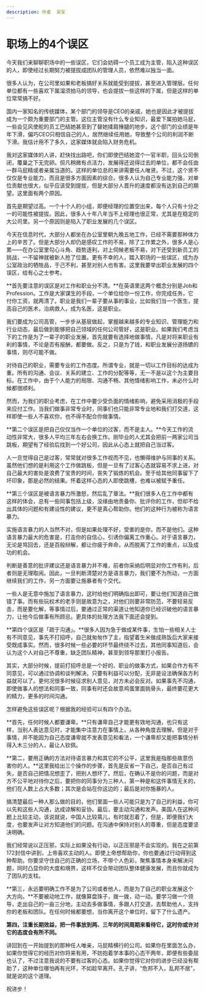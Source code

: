 ```yaml
---
description: 作者  吴军
---
```


# 职场上的4个误区

今天我们来聊聊职场中的一些误区，它们会妨碍一个员工成为主管，陷入这种误区的人，即使经过长期努力被提拔成团队的管理人员，依然难以独当一面。 

很多人认为，在公司里如果和老板搞好关系就能受到提拔，甚至进入管理层。任何单位都有一些喜欢下属溜须拍马的领导，也会提拔一些这样的下属，但是这样的单位常常搞不好。 

国内一家知名的传统媒体，某个部门的领导是CEO的亲戚，她也是因此才被提拔成为一个颇为重要部门的主管。这位主管没有什么专业知识，最爱下属拍她马屁，一些会见风使舵的员工巴结她甚至到了替她揉肩捶腿的地步。这个部门的业绩是年年下滑，偏巧CEO只相信自己的人，居然继续任用她，导致整个公司的利润不断下滑。我估计用不了多久，这家媒体就会陷入财务危机。 

我对这家媒体的人讲，赶快找出路吧，你们即使巴结她混个一官半职，回头公司倒闭，覆巢之下无完卵。但凡稍微有点活力，发展得还说得过去的单位，都不会任由一群马屁精或者亲属当道的。这样的单位总的来讲需要任人唯贤。不过，这个贤不仅仅是专业能力，而且是很多方面因素的综合。很多人认为自己专业能力强，对单位贡献也很大，似乎应该受到提拔，但是大部分人晋升的速度都没有达到自己的期望。这里面有两个原因。 

首先是期望过高。一个十个人的小组，即便经理的位置空出来，每个人只有十分之一的可能性被提拔。因此，很多人十年八年当不上经理也很正常，尤其是在稳定的大公司里。另一个原因则是陷入了职业发展的几个误区。 

今天在信息时代，大部分人都坐在办公室里朝九晚五地工作，已经不需要那种体力上的辛苦了。但是大部分人却仍是感叹工作的不易，除了工作累之外，很多人是心累——在办公室里勾心斗角、趋势逐利，对上伺候老板不易，对下还受到新员工的挑战，一不留神就被新人抢了位置。更有不幸的人，踏入职场的一些误区，成为办公室政治的牺牲品，于己不利，甚至对别人也有害。这里我要举出职业发展的四个误区，给有心之士参考。 

**首先要注意的误区是对工作和职业分不清。**在英语里这两个概念分别是Job和Profession。工作是大家谋生的手段，一个单位给你一份工作，你完成任务，它付你工资，就两清了。职业是我们一辈子要从事的事业，比如我们当一个医生，提高自己的医术，治病救人，成为名医，这是职业。 

我们要成为公司高管，一步步从基层做起，掌握越来越多的专业知识、管理能力和行业动态，最后做到能够把自己领域的任何公司管好，这是职业。如果我们考虑当下的工作是为了一辈子的职业发展，首先就要有选择地做事情，凡是对将来职业有利的事情，不论是否有报酬，都要做。反之，只是为了钱，和职业发展分道扬镳的事情，则尽可能不做。 

对待自己的职业，需要专业的工作态度。所谓专业，就是一切以工作目标的达成为重。所有的沟通、会议、关系的建立、工作的分配等等，无一不是以这个为主要目标。在工作中，由于个人能力的局限、沟通不畅、其他情绪影响工作，未必什么时候都很顺利。 

然而，为我们的职业考虑，在工作中要少受负面的情绪影响，避免采用消极的手段来应付工作。当我们做事非常专业时，同事们也只能非常专业地和我们打交道，这样即使一些人不喜欢你，也不得不配合你做事情。 

**第二个误区是把自己仅仅当作一个单位的过客，而不是主人。**今天工作的流动性非常大，很多人平均三年左右会换工作。刚毕业的人尤其会把前一两家公司当跳板，期望有了经验后找到一个好公司，因此从心态上就把自己当过客。 

人一旦觉得自己是过客，常常就对很多工作视而不见，也懒得维护与同事的关系。虽然他们想的是利用这个工作做跳板，但是一旦有了过客心态就容易不求上进，对自己最大的害处是浪费了宝贵的时间，丧失了锻炼的机会。至于给其他同事留下了坏印象，那是必然的结果。怀着这样心态的人即使跳槽，也难以被赋予重任。 

**第三个误区是被语言暴力所激怒，然后乱了章法。**我们很多人在工作中都有这样的体会，总有一些同事包括上级，没缘由地责备你、批评你的工作，但却不给出具体的问题和有建设性的建议，更不是真心帮助你。他们的这种行为被称为语言暴力。 

实施语言暴力的人当然不对，但是如果处理不好，受害的是你，而不是他们。这种语言暴力最大的危害是，打击你的自信心，引诱你偏离工作重心。对于语言暴力，无论是骂回去，还是百般辩解，都让你疲于奔命，从而脱离了工作的重点，以及成功的机会。 

判断是善意的批评建议还是语言暴力并不难，前者你采纳后明显对你工作有利，后者则是无理取闹。因此，一旦判断清楚对方是语言暴力，我们要不为所动，一方面继续我们的工作，另一方面要让施暴者有个交代。 

一些人是无意中施加了语言暴力，这时给他们明确指出即可，要让他们知道自己做错了事。而有些玩权术的老手则是故意为之，对他们则要非常防范，不要轻易反击，而是要化解，等事情过后，要通过正常的渠道让他知道你已经识破他的语言暴力，让他今后做事有所顾忌。更具体的处理方法我下面还会提到。 

**第四个误区是「疏于沟通」。**很多人因为急于做成某件事，生怕一些相关人士有不同意见，事先不打招呼，自己就匆匆作了主，指望着生米做成熟饭后大家来接受既成事实。然而，很多时候一些必要的环节最终绕不过去，其他同事知道后，会认为这个人对自己不尊重，缺乏团队精神，甚至到领导那里打小报告。 

其实，大部分时候，提前打招呼总是一个好的、职业的做事方式，如果合作方有不同意见，可以通过协调和谈判解决。只要有利益可以分配，无非是设法确保各方利益就可以了。更何况很多时候征求别人意见，对方未必会反对。如果事先不沟通，即使做事人的想法和同事一致，同事有时还会故意鸡蛋里面挑骨头，最终要花更大的精力，更多的时间沟通。 

怎样避免这些误区呢？根据我的经验可以有四个办法。 

**首先，任何时候人都要谦卑。**只有谦卑自己才能更有效地沟通，也只有这样，当别人表达意见时，才能集中注意力在事情上，从各种角度去理解。但是对于事情，并不能因为自己态度谦卑就不发表意见和看法，一个谦卑却又能把事情分析得入木三分的人，最让人钦佩。 

**第二，要用正确的方法对待语言暴力和其它的不公平，这里我是指那些故意伤害你的人。**这里我给出三个操作的步骤，首先是反省一下自己，是否自己有过失，是否自己把情况想歪了，把别人想坏了。然后，在确认不是你的问题，而是对方不公平地对待你之后，要把你的同事分为三种人，第一种是和这件事情无关的，他们在人数上占大多数；其次是会站在你这边的；最后是对你施暴的人。 

搞清楚最后一种人那么做的目的，他们里面一些人可能只是为了自己的利益，你可以先和这些人沟通，达成谅解和妥协。最后，要主动沟通和发声。美国人在这种问题上比较主动，该说就说，中国人比较蔫儿，有时就忍着了，但是，即便我们大度，也要发声让对方知道他们的问题。在沟通中保持对别人的尊重，但是态度要坚决明确。 

我们经常说以正压邪，实际上如果没有行动，以正压邪是不会实现的。我在之前第172封信中讲到，上帝喜欢主动的人。即使上帝想帮助你，你也要通过行动得到这种帮助。你要坚守住自己的正确的立场，不带个人色彩，聚焦事情本身来解决问题，同时凸显你的大度和境界，这样不仅会带动团队整体健康发展，而且你就成为了团队的支柱。 

**第三，永远要明确工作不是为了公司或者他人，而是为了自己的职业发展这个大方向。**不要被动地工作，就像算盘珠子，拨一拨，动一动。要学习做一个领导，走出自己的一亩三分地，主动去多做事情，多跟人打交道，去帮助他人，支持你的老板和团队。在任何时候都要想，当你离开这个单位时，留下了什么遗产。 

**第四，注重长期效益，把一件事放到两、三年的时间周期来看待它，这时你或许对它的态度会有所不同。** 

讲回到在一开始提到的那种任人唯亲，马屁精横行的公司。如果你在里面怎么办，如果你觉得它的经历对你将来有用，不妨抱着学本事的心态干两年，即便有些委屈也认了，不过注意我说的不要有过客的心态。如果你觉得它对你的进步已经没有帮助了，这种单位哪怕再有光环，不如趁早离开。孔子讲，“危邦不入，乱邦不居”，就是说的这个道理。

祝进步！

